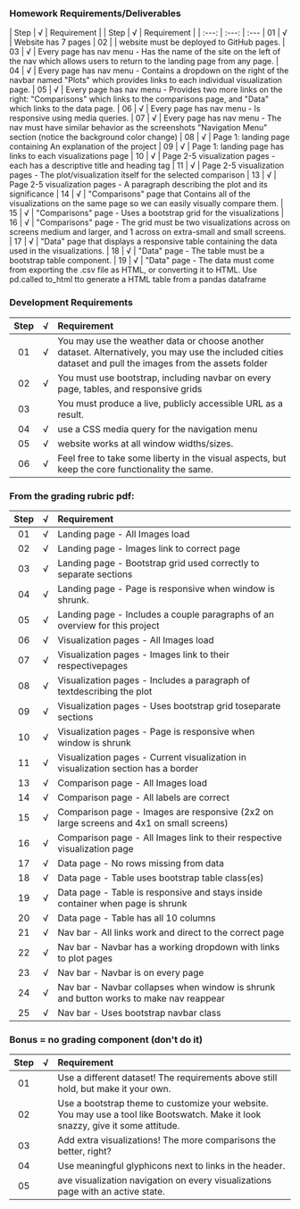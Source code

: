 
### Homework Requirements/Deliverables
| Step  | √ | Requirement |
| Step | √ | Requirement |
| :---: | :---: | :--- 
| 01 | √ | Website has 7 pages
| 02 |  | website must be deployed to GitHub pages.
| 03 | √ | Every page has nav menu - Has the name of the site on the left of the nav which allows users to return to the landing page from any page.
| 04 | √ | Every page has nav menu - Contains a dropdown on the right of the navbar named "Plots" which provides links to each individual visualization page.
| 05 | √ | Every page has nav menu - Provides two more links on the right: "Comparisons" which links to the comparisons page, and "Data" which links to the data page.
| 06 | √ | Every page has nav menu - Is responsive using media queries. 
| 07 | √ | Every page has nav menu - The nav must have similar behavior as the screenshots "Navigation Menu" section (notice the background color change)
| 08 | √ | Page 1: landing page containing An explanation of the project
| 09 | √ | Page 1: landing page has links to each visualizations page
| 10 | √ | Page 2-5 visualization pages - each has a descriptive title and heading tag
| 11 | √ | Page 2-5 visualization pages - The plot/visualization itself for the selected comparison
| 13 | √ | Page 2-5 visualization pages - A paragraph describing the plot and its significance
| 14 | √ | "Comparisons" page that Contains all of the visualizations on the same page so we can easily visually compare them.
| 15 | √ | "Comparisons" page - Uses a bootstrap grid for the visualizations
| 16 | √ | "Comparisons" page - The grid must be two visualizations across on screens medium and larger, and 1 across on extra-small and small screens.
| 17 | √ | "Data" page that displays a responsive table containing the data used in the visualizations.
| 18 | √ | "Data" page - The table must be a bootstrap table component.
| 19 | √ | "Data" page - The data must come from exporting the .csv file as HTML, or converting it to HTML. Use pd.called to_html tto generate a HTML table from a pandas dataframe

### Development Requirements
| Step | √ | Requirement |
| :---: | :---: | :--- 
| 01 | √ | You may use the weather data or choose another dataset. Alternatively, you may use the included cities dataset and pull the images from the assets folder
| 02 | √ | You must use bootstrap, including navbar on every page, tables, and responsive grids
| 03 |  | You must produce a live, publicly accessible URL as a result. 
| 04 | √ | use a CSS media query for the navigation menu
| 05 | √ | website works at all window widths/sizes.
| 06 | √ | Feel free to take some liberty in the visual aspects, but keep the core functionality the same.

### From the grading rubric pdf:
| Step | √ | Requirement |
| :---: | :---: | :--- 
| 01 | √ | Landing page - All Images load
| 02 | √ | Landing page - Images link to correct page
| 03 | √ | Landing page - Bootstrap grid used correctly to separate sections
| 04 | √ | Landing page - Page is responsive when window is shrunk.
| 05 | √ | Landing page - Includes a couple paragraphs of an overview for this project
| 06 | √ | Visualization pages - All Images load
| 07 | √ | Visualization pages - Images link to their respectivepages
| 08 | √ | Visualization pages - Includes a paragraph of textdescribing the plot
| 09 | √ | Visualization pages - Uses bootstrap grid toseparate sections
| 10 | √ | Visualization pages - Page is responsive when window is shrunk
| 11 | √ | Visualization pages - Current visualization in visualization section has a border 
| 13 | √ | Comparison page - All Images load
| 14 | √ | Comparison page - All labels are correct
| 15 | √ | Comparison page - Images are responsive (2x2 on large screens and 4x1 on small screens)
| 16 | √ | Comparison page - All Images link to their respective visualization page
| 17 | √ | Data page - No rows missing from data
| 18 | √ | Data page - Table uses bootstrap table class(es)
| 19 | √ | Data page - Table is responsive and stays inside container when page is shrunk
| 20 | √ | Data page - Table has all 10 columns
| 21 | √ | Nav bar - All links work and direct to the correct page
| 22 | √ | Nav bar - Navbar has a working dropdown with links to plot pages
| 23 | √ | Nav bar - Navbar is on every page
| 24 | √ | Nav bar - Navbar collapses when window is shrunk and button works to make nav reappear
| 25 | √ | Nav bar - Uses bootstrap navbar class


### Bonus = no grading component (don't do it)
| Step | √ | Requirement |
| :---: | :---: | :--- 
| 01 |  | Use a different dataset! The requirements above still hold, but make it your own.
| 02 |  | Use a bootstrap theme to customize your website. You may use a tool like Bootswatch. Make it look snazzy, give it some attitude.
| 03 |  | Add extra visualizations! The more comparisons the better, right?
| 04 |  | Use meaningful glyphicons next to links in the header.
| 05 |  | ave visualization navigation on every visualizations page with an active state. 